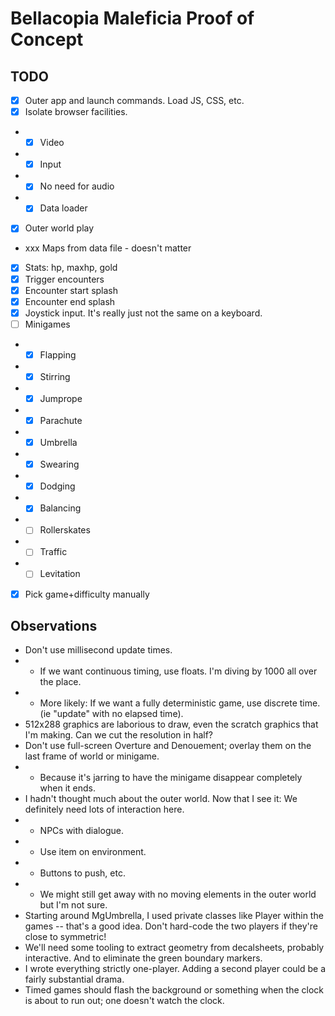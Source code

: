# Bellacopia Maleficia Proof of Concept

## TODO

- [x] Outer app and launch commands. Load JS, CSS, etc.
- [x] Isolate browser facilities.
- - [x] Video
- - [x] Input
- - [x] No need for audio
- - [x] Data loader
- [x] Outer world play
- xxx Maps from data file - doesn't matter
- [x] Stats: hp, maxhp, gold
- [x] Trigger encounters
- [x] Encounter start splash
- [x] Encounter end splash
- [x] Joystick input. It's really just not the same on a keyboard.
- [ ] Minigames
- - [x] Flapping
- - [x] Stirring
- - [x] Jumprope
- - [x] Parachute
- - [x] Umbrella
- - [x] Swearing
- - [x] Dodging
- - [x] Balancing
- - [ ] Rollerskates
- - [ ] Traffic
- - [ ] Levitation
- [x] Pick game+difficulty manually

## Observations

- Don't use millisecond update times.
- - If we want continuous timing, use floats. I'm diving by 1000 all over the place.
- - More likely: If we want a fully deterministic game, use discrete time. (ie "update" with no elapsed time).
- 512x288 graphics are laborious to draw, even the scratch graphics that I'm making. Can we cut the resolution in half?
- Don't use full-screen Overture and Denouement; overlay them on the last frame of world or minigame.
- - Because it's jarring to have the minigame disappear completely when it ends.
- I hadn't thought much about the outer world. Now that I see it: We definitely need lots of interaction here.
- - NPCs with dialogue.
- - Use item on environment.
- - Buttons to push, etc.
- - We might still get away with no moving elements in the outer world but I'm not sure.
- Starting around MgUmbrella, I used private classes like Player within the games -- that's a good idea. Don't hard-code the two players if they're close to symmetric!
- We'll need some tooling to extract geometry from decalsheets, probably interactive. And to eliminate the green boundary markers.
- I wrote everything strictly one-player. Adding a second player could be a fairly substantial drama.
- Timed games should flash the background or something when the clock is about to run out; one doesn't watch the clock.
